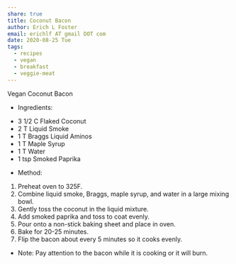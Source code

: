```yaml
---
share: true
title: Coconut Bacon
author: Erich L Foster
email: erichlf AT gmail DOT com
date: 2020-08-25 Tue
tags:
  - recipes
  - vegan
  - breakfast
  - veggie-meat
---
```


Vegan Coconut Bacon
* Ingredients:
- 3 1/2 C Flaked Coconut
- 2 T Liquid Smoke
- 1 T Braggs Liquid Aminos
- 1 T Maple Syrup
- 1 T Water
- 1 tsp Smoked Paprika

* Method:
1. Preheat oven to 325F.
2. Combine liquid smoke, Braggs, maple syrup, and water in a large mixing bowl.
3. Gently toss the coconut in the liquid mixture.
4. Add smoked paprika and toss to coat evenly.
5. Pour onto a non-stick baking sheet and place in oven.
6. Bake for 20-25 minutes.
7. Flip the bacon about every 5 minutes so it cooks evenly.

* Note:
Pay attention to the bacon while it is cooking or it will burn.
